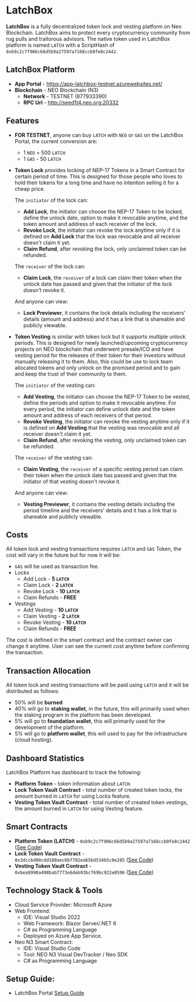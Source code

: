 # LatchBox

**LatchBox** is a fully decentralized token lock and vesting platform on Neo Blockchain. LatchBox aims to protect every cryptocurrency community from rug pulls and traitorous advisors. The native token used in LatchBox platform is named `LATCH` with a ScriptHash of `0xb9c2c7f906c66d5b9a27597a7168ccb0fe8c2442`.

## LatchBox Platform
- **App Portal** - https://app-latchbox-testnet.azurewebsites.net/
- **Blockchain** - NEO Blockchain (N3)
    - **Network** - TESTNET (877933390)
    - **RPC Url** - http://seed1t4.neo.org:20332

## Features
- **FOR TESTNET**, anyone can buy `LATCH` with `NEO` or `GAS` on the LatchBox Portal, the current conversion are:
    - 1 `NEO` = 500 `LATCH`
    - 1 `GAS` - 50 `LATCH`

- **Token Lock** provides locking of NEP-17 Tokens in a Smart Contract for certain period of time. This is designed for those people who loves to hold their tokens for a long time and have no intention selling it for a cheap price. 
    
    The `initiator` of the lock can:
    - **Add Lock**, the initiator can choose the NEP-17 Token to be locked, define the unlock date, option to make it revocable anytime, and the token amount and address of each receiver of the lock.
    - **Revoke Lock**, the initiator can revoke the lock anytime only if it is defined on **Add Lock** that the lock was revocable and all receiver doesn't claim it yet.
    - **Claim Refund**, after revoking the lock, only unclaimed token can be refunded.

    The `receiver` of the lock can:
    - **Claim Lock**, the `receiver` of a lock can claim their token when the unlock date has passed and given that the initiator of the lock doesn't revoke it.

    And anyone can view:
    - **Lock Previewer**, it contains the lock details including the receivers' details (amount and address) and it has a link that is shareable and publicly viewable.

- **Token Vesting** is similar with token lock but it supports multiple unlock periods. This is designed for newly launched/upcoming cryptocurrency projects on NEO blockchain that underwent presale/ICO and have vesting period for the releases of their token for their investors without manually releasing it to them. Also, this could be use to lock team allocated tokens and only unlock on the promised period and to gain and keep the trust of their community to them.
    
    The `initiator` of the vesting can:
    - **Add Vesting**, the initiator can choose the NEP-17 Token to be vested, define the periods and option to make it revocable anytime. For every period, the initiator can define unlock date and the token amount and address of each receivers of that period.
    - **Revoke Vesting**, the initiator can revoke the vesting anytime only if it is defined on **Add Vesting** that the vesting was revocable and all receiver doesn't claim it yet.
    - **Claim Refund**, after revoking the vesting, only unclaimed token can be refunded.

    The `receiver` of the vesting can:
    - **Claim Vesting**, the `receiver` of a specific vesting period can claim their token when the unlock date has passed and given that the initiator of that vesting doesn't revoke it.

    And anyone can view:
    - **Vesting Previewer**, it contains the vesting details including the period timeline and the receivers' details and it has a link that is shareable and publicly viewable.

## Costs
All token lock and vesting transactions requires `LATCH` and `GAS` Token, the cost will vary in the future but for now it will be:
- `GAS` will be used as transaction fee.
- Locks
    - Add Lock - **5 `LATCH`**
    - Claim Lock - **2 `LATCH`**
    - Revoke Lock - **10 `LATCH`**
    - Claim Refunds - **FREE**
- Vestings
    - Add Vesting - **10 `LATCH`**
    - Claim Vesting - **2 `LATCH`**
    - Revoke Vesting - **10 `LATCH`**
    - Claim Refunds - **FREE**

The cost is defined in the smart contract and the contract owner can change it anytime. User can see the current cost anytime before confirming the transaction. 

## Transaction Allocation
All token lock and vesting transactions will be paid using `LATCH` and it will be distributed as follows:
- 50% will be **burned**
- 40% will go to **staking wallet**, in the future, this will primarily used when the staking program in the platform has been developed.
- 5% will go to **foundation wallet**, this will primarily used for the development of the platform.
- 5% will go to **platform wallet**, this will used to pay for the infrastructure (cloud hosting).

## Dashboard Statistics
LatchBox Platform has dashboard to track the following:
- **Platform Token** - token information about `LATCH`.
- **Lock Token Vault Contract** - total number of created token locks, the amount burned in `LATCH` for using Locks feature.
- **Vesting Token Vault Contract** - total number of created token vestings, the amount burned in `LATCH` for using Vesting feature.

## Smart Contracts
- **Platform Token (LATCH)** - `0xb9c2c7f906c66d5b9a27597a7168ccb0fe8c2442` ([See Code](src/contracts/LatchBoxToken/src/))
- **Lock Token Vault Contract** - `0x3dccbd00cdd180aec6bf702eab5bd534b5c0e285` ([See Code](src/contracts/LatchBoxLockTokenVaultContract/src/))
- **Vesting Token Vault Contract** - `0xbea9990a498bab7773e6deb93bcf69bc922e0596` ([See Code](src/contracts/LatchBoxVestingTokenVaultContract/src/))

## Technology Stack & Tools
- Cloud Service Provider: Microsoft Azure
- Web Frontend: 
    - IDE: Visual Studio 2022
    - Web Framework: Blazor Server/.NET 6
	- C# as Programming Language 
	- Deployed on Azure App Service.
- Neo N3 Smart Contract:
	- IDE: Visual Studio Code
    - Tool: NEO N3 Visual DevTracker / Neo SDK
    - C# as Programming Language

## Setup Guide:
- LatchBox Portal [Setup Guide](src/client/README.md)